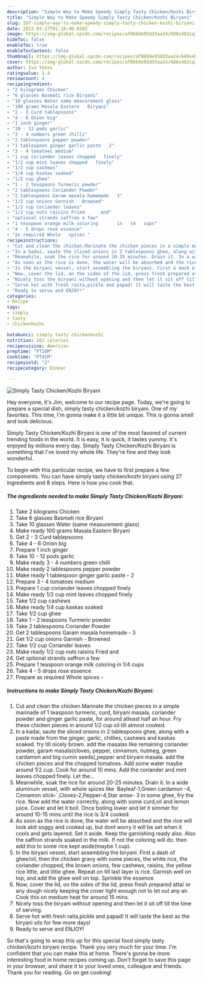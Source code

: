 ```yaml
---
description: "Simple Way to Make Speedy Simply Tasty Chicken/Kozhi Biryani"
title: "Simple Way to Make Speedy Simply Tasty Chicken/Kozhi Biryani"
slug: 397-simple-way-to-make-speedy-simply-tasty-chicken-kozhi-biryani
date: 2022-04-27T01:18:40.650Z
image: https://img-global.cpcdn.com/recipes/af86b9e95dd3aa24/680x482cq70/simply-tasty-chickenkozhi-biryani-recipe-main-photo.jpg
hideToc: false
enableToc: true
enableTocContent: false
thumbnail: https://img-global.cpcdn.com/recipes/af86b9e95dd3aa24/680x482cq70/simply-tasty-chickenkozhi-biryani-recipe-main-photo.jpg
cover: https://img-global.cpcdn.com/recipes/af86b9e95dd3aa24/680x482cq70/simply-tasty-chickenkozhi-biryani-recipe-main-photo.jpg
author: Iva Yates
ratingvalue: 3.4
reviewcount: 4
recipeingredient:
- "2 kilograms Chicken"
- "6 glasses Basmati rice Biryani"
- "10 glasses Water same measurement glass"
- "100 grams Masala Eastern   Biryani"
- "2 - 3 Curd tablepsoons"
- "4 - 6 Onion big"
- "1 inch ginger"
- "10 - 12 pods garlic"
- "3 - 4 numbers green chilli"
- "2 tablespoons pepper powder"
- "1 tablespoon ginger garlic paste   2"
- "3 - 4 tomatoes medium"
- "1 cup coriander leaves chopped   finely"
- "1/2 cup mint leaves chopped   finely"
- "1/2 cup cashews"
- "1/4 cup kaskas soaked"
- "1/2 cup ghee"
- "1 - 2 teaspoons Turmeric powder"
- "2 tablespoons Coriander Powder"
- "2 tablespoons Garam masala homemade   3"
- "1/2 cup onions Garnish   Browned"
- "1/2 cup Coriander leaves"
- "1/2 cup nuts raisins Fried      and"
- "optional strands saffron a few"
- "1 teaspoon orange milk coloring       in   14   cups"
- "4 - 5 drops rose essence"
- "as required Whole   spices "
recipeinstructions:
- "Cut and clean the chicken.Marinate the chicken pieces in a simple marinade of 1 teaspoon turmeric, curd, biryani masala, coriander powder and ginger garlic paste, for around atleast half an hour. Fry these chicken pieces in around 1/2 cup oil till almost cooked."
- "In a kadai, saute the sliced onions in 2 tablespoons ghee, along with a paste made from the ginger, garlic, chillies, cashews and kaskas soaked. fry till nicely brown. add the masalas like remaining coriander powder, garam masala(cloves, pepper, cinnamon, nutmeg, green cardamon and big cumin seeds),pepper and biryani masala. add the chicken pieces and the chopped tomatoes. Add some water maybe around 1/2 cup. Cook for around 10 mins. Add the coriander and mint leaves chopped finely. Let the..."
- "Meanwhile, soak the rice for around 20-25 minutes. Drain it. In a wide aluminum vessel, with whole spices like  Bayleaf-1,Green cardamon -4, Cinnamon stick-`,Cloves-2,Pepper-4,Star anise- 3 in some ghee, fry the rice. Now add the water correctly, along with some curd,oil and lemon juice. Cover and let it boil. Once boiling lower and let it simmer for around 10-15 mins until the rice is 3/4 cooked."
- "As soon as the rice is done, the water will be absorbed and the rice will look abit soggy and cooked up, but dont worry it will be set when it cools and gets layered. Set it aside. Keep the garnishing ready also. Also the saffron strands soaked in the milk. If not the coloring will do. then add this to some rice kept aside(maybe 1 cup)."
- "In the biryani vessel, start assembling the biryani. First a dash of ghee/oil, then the chicken gravy with some pieces, the white rice, the coriander chopped, the brown onions, few cashews, raisins, the yellow rice little, and little ghee. Repeat on till last layer is rice. Garnish well on top, and add the ghee well on top. Sprinkle the essence."
- "Now, cover the lid, on the sides of the lid, press fresh prepared atta/ or any dough nicely keeping the cover tight enough not to let out any air. Cook this on medium heat for around 15 mins."
- "Nicely toss the biryani without opening and then let it sit off till the time of serving."
- "Serve hot with fresh raita,pickle and papad! It will taste the best as the biryani sits for few more days!"
- "Ready to serve and ENJOY!"
categories:
- Recipe
tags:
- simply
- tasty
- chickenkozhi

katakunci: simply tasty chickenkozhi 
nutrition: 282 calories
recipecuisine: American
preptime: "PT16M"
cooktime: "PT41M"
recipeyield: "2"
recipecategory: Dinner

---
```



![Simply Tasty Chicken/Kozhi Biryani](https://img-global.cpcdn.com/recipes/af86b9e95dd3aa24/680x482cq70/simply-tasty-chickenkozhi-biryani-recipe-main-photo.jpg)

Hey everyone, it's Jim, welcome to our recipe page. Today, we're going to prepare a special dish, simply tasty chicken/kozhi biryani. One of my favorites. This time, I'm gonna make it a little bit unique. This is gonna smell and look delicious.

Simply Tasty Chicken/Kozhi Biryani is one of the most favored of current trending foods in the world. It is easy, it is quick, it tastes yummy. It's enjoyed by millions every day. Simply Tasty Chicken/Kozhi Biryani is something that I've loved my whole life. They're fine and they look wonderful.




To begin with this particular recipe, we have to first prepare a few components. You can have simply tasty chicken/kozhi biryani using 27 ingredients and 8 steps. Here is how you cook that.

<!--inarticleads1-->

##### The ingredients needed to make Simply Tasty Chicken/Kozhi Biryani:

1. Take 2 kilograms Chicken
1. Take 6 glasses Basmati rice Biryani
1. Take 10 glasses Water (same measurement glass)
1. Make ready 100 grams Masala Eastern   Biryani
1. Get 2 - 3 Curd tablepsoons
1. Take 4 - 6 Onion big
1. Prepare 1 inch ginger
1. Take 10 - 12 pods garlic
1. Make ready 3 - 4 numbers green chilli
1. Make ready 2 tablespoons pepper powder
1. Make ready 1 tablespoon ginger garlic paste  - 2
1. Prepare 3 - 4 tomatoes medium
1. Prepare 1 cup coriander leaves chopped   finely
1. Make ready 1/2 cup mint leaves chopped   finely
1. Take 1/2 cup cashews
1. Make ready 1/4 cup kaskas soaked
1. Take 1/2 cup ghee
1. Take 1 - 2 teaspoons Turmeric powder
1. Take 2 tablespoons Coriander Powder
1. Get 2 tablespoons Garam masala homemade  - 3
1. Get 1/2 cup onions Garnish -  Browned
1. Take 1/2 cup Coriander leaves
1. Make ready 1/2 cup nuts raisins Fried      and
1. Get optional strands saffron a few
1. Prepare 1 teaspoon orange milk coloring       in   1/4   cups
1. Take 4 - 5 drops rose essence
1. Prepare as required Whole   spices -




<!--inarticleads2-->

##### Instructions to make Simply Tasty Chicken/Kozhi Biryani:

1. Cut and clean the chicken.Marinate the chicken pieces in a simple marinade of 1 teaspoon turmeric, curd, biryani masala, coriander powder and ginger garlic paste, for around atleast half an hour. Fry these chicken pieces in around 1/2 cup oil till almost cooked.
1. In a kadai, saute the sliced onions in 2 tablespoons ghee, along with a paste made from the ginger, garlic, chillies, cashews and kaskas soaked. fry till nicely brown. add the masalas like remaining coriander powder, garam masala(cloves, pepper, cinnamon, nutmeg, green cardamon and big cumin seeds),pepper and biryani masala. add the chicken pieces and the chopped tomatoes. Add some water maybe around 1/2 cup. Cook for around 10 mins. Add the coriander and mint leaves chopped finely. Let the...
1. Meanwhile, soak the rice for around 20-25 minutes. Drain it. In a wide aluminum vessel, with whole spices like  Bayleaf-1,Green cardamon -4, Cinnamon stick-`,Cloves-2,Pepper-4,Star anise- 3 in some ghee, fry the rice. Now add the water correctly, along with some curd,oil and lemon juice. Cover and let it boil. Once boiling lower and let it simmer for around 10-15 mins until the rice is 3/4 cooked.
1. As soon as the rice is done, the water will be absorbed and the rice will look abit soggy and cooked up, but dont worry it will be set when it cools and gets layered. Set it aside. Keep the garnishing ready also. Also the saffron strands soaked in the milk. If not the coloring will do. then add this to some rice kept aside(maybe 1 cup).
1. In the biryani vessel, start assembling the biryani. First a dash of ghee/oil, then the chicken gravy with some pieces, the white rice, the coriander chopped, the brown onions, few cashews, raisins, the yellow rice little, and little ghee. Repeat on till last layer is rice. Garnish well on top, and add the ghee well on top. Sprinkle the essence.
1. Now, cover the lid, on the sides of the lid, press fresh prepared atta/ or any dough nicely keeping the cover tight enough not to let out any air. Cook this on medium heat for around 15 mins.
1. Nicely toss the biryani without opening and then let it sit off till the time of serving.
1. Serve hot with fresh raita,pickle and papad! It will taste the best as the biryani sits for few more days!
1. Ready to serve and ENJOY!



So that's going to wrap this up for this special food simply tasty chicken/kozhi biryani recipe. Thank you very much for your time. I'm confident that you can make this at home. There's gonna be more interesting food in home recipes coming up. Don't forget to save this page in your browser, and share it to your loved ones, colleague and friends. Thank you for reading. Go on get cooking!
